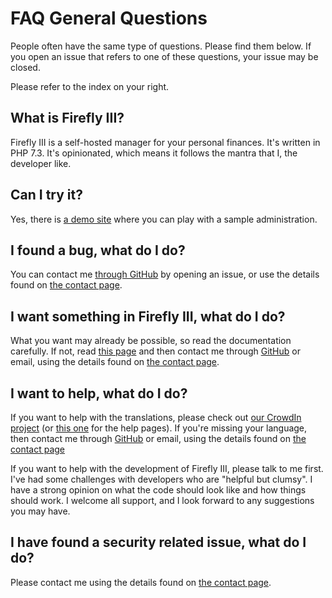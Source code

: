 # FAQ General Questions

People often have the same type of questions. Please find them below. If you open an issue that refers to one of these questions, your issue may be closed.

Please refer to the index on your right.

## What is Firefly III?

Firefly III is a self-hosted manager for your personal finances. It's written in PHP 7.3. It's opinionated, which means it follows the mantra that I, the developer like.

## Can I try it?

Yes, there is [a demo site](https://demo.firefly-iii.org/) where you can play with a sample administration.

## I found a bug, what do I do?

You can contact me [through GitHub](https://github.com/firefly-iii/firefly-iii/) by opening an issue, or use the details found on [the contact page](https://docs.firefly-iii.org/contact/contact).

## I want something in Firefly III, what do I do?

What you want may already be possible, so read the documentation carefully. If not, read [this page]() and then contact me through [GitHub](https://github.com/firefly-iii/firefly-iii/) or email, using the details found on [the contact page](https://docs.firefly-iii.org/contact/contact).

## I want to help, what do I do?

If you want to help with the translations, please check out [our CrowdIn project](https://crowdin.com/project/firefly-iii) (or [this one](https://crowdin.com/project/firefly-iii-help) for the help pages). If you're missing your language, then contact me through [GitHub](https://github.com/firefly-iii/firefly-iii/) or email, using the details found on [the contact page](https://docs.firefly-iii.org/contact/contact)

If you want to help with the development of Firefly III, please talk to me first. I've had some challenges with developers who are "helpful but clumsy". I have a strong opinion on what the code should look like and how things should work. I welcome all support, and I look forward to any suggestions you may have.

## I have found a security related issue, what do I do?

Please contact me using the details found on [the contact page](https://docs.firefly-iii.org/contact/contact).
